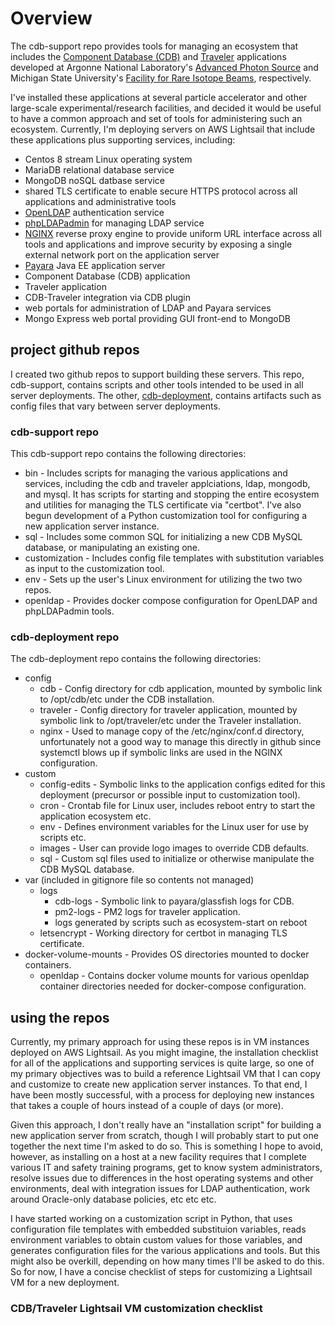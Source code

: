 # Overview

The cdb-support repo provides tools for managing an ecosystem that includes the [Component Database (CDB)](https://github.com/AdvancedPhotonSource/ComponentDB) and [Traveler](https://github.com/AdvancedPhotonSource/traveler) applications developed at Argonne National Laboratory's [Advanced Photon Source](https://aps.anl.gov/) and Michigan State University's [Facility for Rare Isotope Beams](https://frib.msu.edu/), respectively.

I've installed these applications at several particle accelerator and other large-scale experimental/research facilities, and decided it would be useful to have a common approach and set of tools for administering such an ecosystem.  Currently, I'm deploying servers on AWS Lightsail that include these applications plus supporting services, including:

- Centos 8 stream Linux operating system
- MariaDB relational database service
- MongoDB noSQL datbase service
- shared TLS certificate to enable secure HTTPS protocol across all applications and administrative tools
- [OpenLDAP](https://github.com/osixia/docker-openldap) authentication service
- [phpLDAPadmin](https://github.com/osixia/docker-phpLDAPadmin) for managing LDAP service
- [NGINX](https://www.nginx.com/resources/glossary/nginx/) reverse proxy engine to provide uniform URL interface across all tools and applications and improve security by exposing a single external network port on the application server
- [Payara](https://www.payara.fish/) Java EE application server
- Component Database (CDB) application
- Traveler application
- CDB-Traveler integration via CDB plugin
- web portals for administration of LDAP and Payara services
- Mongo Express web portal providing GUI front-end to MongoDB

## project github repos

I created two github repos to support building these servers.  This repo, cdb-support, contains scripts and other tools intended to be used in all server deployments.  The other, [cdb-deployment](https://github.com/craigmcchesney/cdb-deployment), contains artifacts such as config files that vary between server deployments.

### cdb-support repo

This cdb-support repo contains the following directories:

- bin - Includes scripts for managing the various applications and services, including the cdb and traveler applciations, ldap, mongodb, and mysql. It has scripts for starting and stopping the entire ecosystem and utilities for managing the TLS certificate via "certbot".  I've also begun development of a Python customization tool for configuring a new application server instance.
- sql - Includes some common SQL for initializing a new CDB MySQL database, or manipulating an existing one.
- customization - Includes config file templates with substitution variables as input to the customization tool.
- env - Sets up the user's Linux environment for utilizing the two two repos.
- openldap - Provides docker compose configuration for OpenLDAP and phpLDAPadmin tools.

### cdb-deployment repo

The cdb-deployment repo contains the following directories:

- config
    - cdb - Config directory for cdb application, mounted by symbolic link to /opt/cdb/etc under the CDB installation.
    - traveler - Config directory for traveler application, mounted by symbolic link to /opt/traveler/etc under the Traveler installation.
    - nginx - Used to manage copy of the /etc/nginx/conf.d directory, unfortunately not a good way to manage this directly in github since systemctl blows up if symbolic links are used in the NGINX configuration.
- custom
    - config-edits - Symbolic links to the application configs edited for this deployment (precursor or possible input to customization tool).
    - cron - Crontab file for Linux user, includes reboot entry to start the application ecosystem etc.
    - env - Defines environment variables for the Linux user for use by scripts etc.
    - images - User can provide logo images to override CDB defaults.
    - sql - Custom sql files used to initialize or otherwise manipulate the CDB MySQL database.
- var (included in gitignore file so contents not managed)
    - logs
        - cdb-logs - Symbolic link to payara/glassfish logs for CDB.
        - pm2-logs - PM2 logs for traveler application.
        - logs generated by scripts such as ecosystem-start on reboot
    - letsencrypt - Working directory for certbot in managing TLS certificate.
- docker-volume-mounts - Provides OS directories mounted to docker containers.
    - openldap - Contains docker volume mounts for various openldap container directories needed for docker-compose configuration.

## using the repos

Currently, my primary approach for using these repos is in VM instances deployed on AWS Lightsail.  As you might imagine, the installation checklist for all of the applications and supporting services is quite large, so one of my primary objectives was to build a reference Lightsail VM that I can copy and customize to create new application server instances.  To that end, I have been mostly successful, with a process for deploying new instances that takes a couple of hours instead of a couple of days (or more).

Given this approach, I don't really have an "installation script" for building a new application server from scratch, though I will probably start to put one together the next time I'm asked to do so.  This is something I hope to avoid, however, as installing on a host at a new facility requires that I complete various IT and safety training programs, get to know system administrators, resolve issues due to differences in the host operating systems and other environments, deal with integration issues for LDAP authentication, work around Oracle-only database policies, etc etc etc.

I have started working on a customization script in Python, that uses configuration file templates with embedded substituion variables, reads environment variables to obtain custom values for those variables, and generates configuration files for the various applications and tools.  But this might also be overkill, depending on how many times I'll be asked to do this.  So for now, I have a concise checklist of steps for customizing a Lightsail VM for a new deployment.

### CDB/Traveler Lightsail VM customization checklist

